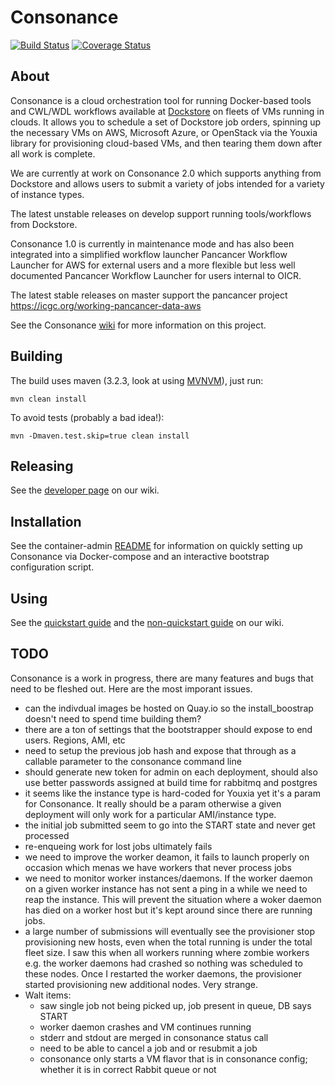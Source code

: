 # Consonance

[![Build Status](https://travis-ci.org/Consonance/consonance.svg?branch=develop)](https://travis-ci.org/Consonance/Consonance)
[![Coverage Status](https://coveralls.io/repos/Consonance/consonance/badge.svg?branch=develop)](https://coveralls.io/r/Consonance/consonance?branch=develop)

## About

Consonance is a cloud orchestration tool for running Docker-based tools and CWL/WDL workflows available at [Dockstore](https://dockstore.org) on fleets of VMs running in clouds.  It allows you to schedule a set of Dockstore job orders, spinning up the necessary VMs on AWS, Microsoft Azure, or OpenStack via the Youxia library for provisioning cloud-based VMs, and then tearing them down after all work is complete.

We are currently at work on Consonance 2.0 which supports anything from Dockstore and allows users to submit a variety of jobs intended for a variety of instance types.

The latest unstable releases on develop support running tools/workflows from  Dockstore.

Consonance 1.0 is currently in maintenance mode and has also been integrated into a simplified workflow launcher Pancancer Workflow Launcher for AWS for external users and a more flexible but less well documented Pancancer Workflow Launcher for users internal to OICR.

The latest stable releases on master support the pancancer project https://icgc.org/working-pancancer-data-aws

See the Consonance [wiki](https://github.com/Consonance/consonance/wiki) for more information on this project.

## Building

The build uses maven (3.2.3, look at using [MVNVM](http://mvnvm.org/)), just run:

    mvn clean install

 To avoid tests (probably a bad idea!):

    mvn -Dmaven.test.skip=true clean install

## Releasing

See the [developer page](https://github.com/Consonance/consonance/wiki/developers) on our wiki.

## Installation

See the container-admin [README](container-admin/README.md) for information on quickly setting up Consonance via Docker-compose and an interactive bootstrap configuration script.

## Using

See the [quickstart guide](https://github.com/Consonance/consonance/wiki/quickstart) and the [non-quickstart guide](https://github.com/Consonance/consonance/wiki/non-quickstart-users) on our wiki.

## TODO

Consonance is a work in progress, there are many features and bugs that need to be fleshed out. Here are the most imporant issues.

* can the indivdual images be hosted on Quay.io so the install_boostrap doesn't need to spend time building them?
* there are a ton of settings that the bootstrapper should expose to end users.  Regions, AMI, etc
* need to setup the previous job hash and expose that through as a callable parameter to the consonance command line
* should generate new token for admin on each deployment, should also use better passwords assigned at build time for rabbitmq and postgres
* it seems like the instance type is hard-coded for Youxia yet it's a param for Consonance.  It really should be a param otherwise a given deployment will only work for a particular AMI/instance type.
* the initial job submitted seem to go into the START state and never get processed
* re-enqueing work for lost jobs ultimately fails
* we need to improve the worker deamon, it fails to launch properly on occasion which menas we have workers that never process jobs
* we need to monitor worker instances/daemons. If the worker daemon on a given worker instance has not sent a ping in a while we need to reap the instance.  This will prevent the situation where a woker daemon has died on a worker host but it's kept around since there are running jobs.
* a large number of submissions will eventually see the provisioner stop provisioning new hosts, even when the total running is under the total fleet size. I saw this when all workers running where zombie workers e.g. the worker daemons had crashed so nothing was scheduled to these nodes.  Once I restarted the worker daemons, the provisioner started provisioning new additional nodes.  Very strange.
* Walt items:
    * saw single job not being picked up, job present in queue, DB says START
    * worker daemon crashes and VM continues running
    * stderr and stdout are merged in consonance status call
    * need to be able to cancel a job and or resubmit a job
    * consonance only starts a VM flavor that is in consonance config; whether it is in correct Rabbit queue or not
    

